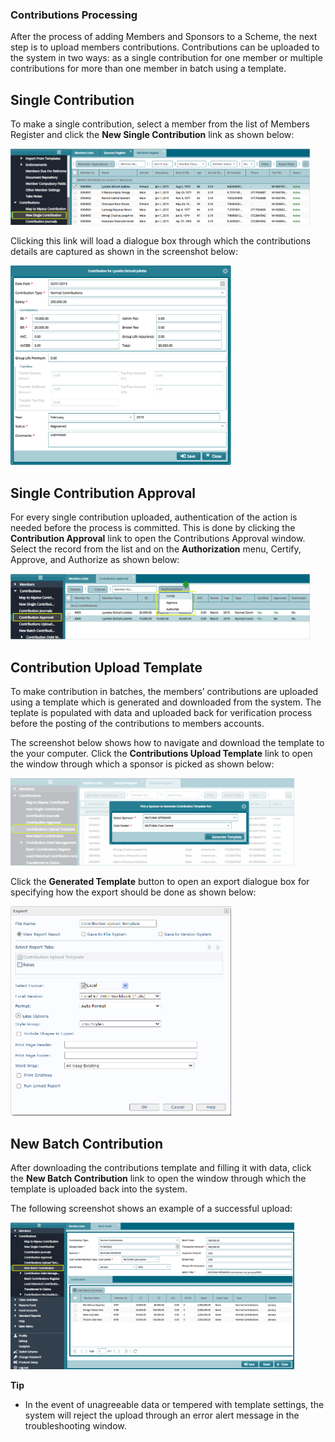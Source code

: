 ### Contributions Processing

After the process of adding Members and Sponsors to a Scheme, the next step is to upload members contributions. Contributions can be uploaded to the system in two ways: as a single contribution for one member or multiple contributions for more than one member in batch using a template.

## Single Contribution

To make a single contribution, select a member from the list of Members Register and click the **New Single Contribution** link as shown below:

<img  alt="Single Contribution" width="95%" height="auto"  class="center"  src="../.vuepress/public/img/media3/contri1.png">


Clicking this link will load a dialogue box through which the contributions details are captured as shown in the screenshot below:

<img  alt="Single Contribution capture form" width="70%" height="auto"  class="center"  src="../.vuepress/public/img/media3/contri2.png">


## Single Contribution Approval

For every single contribution uploaded, authentication of the action is needed before the process is committed. This is done by clicking the **Contribution Approval** link to open the Contributions Approval window. Select the record from the list and on the **Authorization** menu, Certify, Approve, and Authorize as shown below:

<img  alt="Single Contribution approval" width="95%" height="auto"  class="center"  src="../.vuepress/public/img/media3/contri3.png">


## Contribution Upload Template

To make contribution in batches, the members’ contributions are uploaded using a template which is generated and downloaded from the system. The teplate is populated with data and uploaded back for verification process before the posting of the contributions to members accounts.

The screenshot below shows how to navigate and download the template to the your computer. Click the **Contributions Upload Template** link to open the window through which a sponsor is picked as shown below:

<img  alt="Contribution upload templete" width="90%" height="auto"  class="center"  src="../.vuepress/public/img/media3/contri4.png">


Click the **Generated Template** button to open an export dialogue box for specifying how the export should be done as shown below:

<img  alt="Single Contribution template export" width="70%" height="auto"  class="center"  src="../.vuepress/public/img/media3/contri5.png">


## New Batch Contribution

After downloading the contributions template and filling it with data, click the **New Batch Contribution** link to open the window through which the template is uploaded back into the system.

The following screenshot shows an example of a successful upload:

<img  alt="batch Contribution" width="90%" height="auto"  class="center"  src="../.vuepress/public/img/media3/contri6.png">


**Tip**

- In the event of unagreeable data or tempered with template settings, the system will reject the upload through an error alert message in the troubleshooting window.